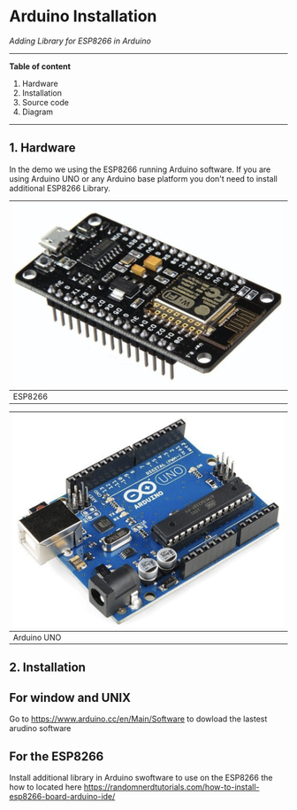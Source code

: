 # **Arduino Installation**
*Adding Library for ESP8266 in Arduino*

---
**Table of content**
1. Hardware
2. Installation
2. Source code
4. Diagram
---
## 1. Hardware
In the demo we using the ESP8266 running Arduino software. If you are using Arduino UNO or any Arduino base platform you don't need to install additional ESP8266 Library.

|![ESP8266](ESP8266.png)|
|---------|
| ESP8266|

|![Arduino](ArduinoUNO.png)|
|---------|
| Arduino UNO|

## 2. Installation
## For window and UNIX
Go to https://www.arduino.cc/en/Main/Software to dowload the lastest arudino software
## For the ESP8266
Install additional library in Arduino swoftware to use on the ESP8266 the how to located here  https://randomnerdtutorials.com/how-to-install-esp8266-board-arduino-ide/


